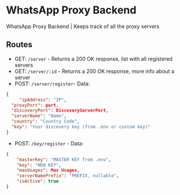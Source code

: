 # WhatsApp Proxy Backend 
WhatsApp Proxy Backend | Keeps track of all the proxy servers

## Routes

- GET: `/server` - Returns a 200 OK response, list with all registered servers
- GET: `/server/:id` - Returns a 200 OK response, more info about a server
- POST: `/server/register`- Data:

```json
{
	 "ipAddress": "IP",
  "proxyPort": port,
  "discoveryPort": DiscoveryServerPort,
  "serverName": "Name",
  "country": "Country Code",
  "key": "Your discovery key (from .env or custom key)"
}
```

- POST: `/key/register` - Data:

```json
{
	"masterKey": "MASTER KEY from .env",
	"key": "NEW KEY",
	"maxUsages": Max Usages,
	"serverNamePrefix": "PREFIX, nullable",
	"isActive": true
}
```
